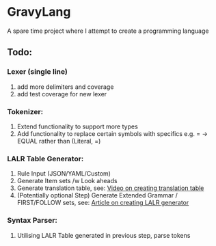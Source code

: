 # GravyLang
A spare time project where I attempt to create a programming language

## Todo:
### Lexer (single line)
  1. add more delimiters and coverage
  2. add test coverage for new lexer
  
### Tokenizer:
  1. Extend functionality to support more types
  2. Add functionality to replace certain symbols with specifics e.g. = -> EQUAL rather than (Literal, =)
  
### LALR Table Generator:
  1. Rule Input (JSON/YAML/Custom)
  2. Generate Item sets /w Look aheads
  3. Generate translation table, see: [Video on creating translation table](https://www.youtube.com/watch?v=DYnyOeEXWuU)
  4. (Potentially optional Step) Generate Extended Grammar / FIRST/FOLLOW sets, see: [Article on creating LALR generator](https://web.cs.dal.ca/~sjackson/lalr1.html)
  
### Syntax Parser:
  1. Utilising LALR Table generated in previous step, parse tokens
